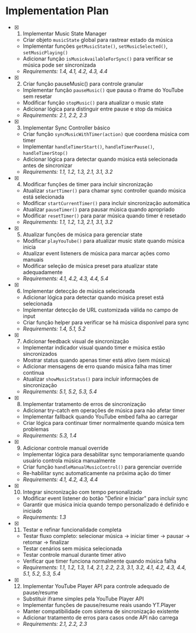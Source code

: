 # Implementation Plan

- [x] 1. Implementar Music State Manager

  - Criar objeto `musicState` global para rastrear estado da música
  - Implementar funções `getMusicState()`, `setMusicSelected()`, `setMusicPlaying()`
  - Adicionar função `isMusicAvailableForSync()` para verificar se música pode ser sincronizada
  - _Requirements: 1.4, 4.1, 4.2, 4.3, 4.4_

- [x] 2. Criar função pauseMusic() para controle granular

  - Implementar função `pauseMusic()` que pausa o iframe do YouTube sem resetar
  - Modificar função `stopMusic()` para atualizar o music state
  - Adicionar lógica para distinguir entre pause e stop da música
  - _Requirements: 2.1, 2.2, 2.3_

- [x] 3. Implementar Sync Controller básico

  - Criar função `syncMusicWithTimer(action)` que coordena música com timer
  - Implementar `handleTimerStart()`, `handleTimerPause()`, `handleTimerStop()`
  - Adicionar lógica para detectar quando música está selecionada antes de sincronizar
  - _Requirements: 1.1, 1.2, 1.3, 2.1, 3.1, 3.2_

- [x] 4. Modificar funções de timer para incluir sincronização

  - Atualizar `startTimer()` para chamar sync controller quando música está selecionada
  - Modificar `startCurrentTimer()` para incluir sincronização automática
  - Atualizar `pauseTimer()` para pausar música quando apropriado
  - Modificar `resetTimer()` para parar música quando timer é resetado
  - _Requirements: 1.1, 1.2, 1.3, 2.1, 3.1, 3.2_

- [x] 5. Atualizar funções de música para gerenciar state

  - Modificar `playYouTube()` para atualizar music state quando música inicia
  - Atualizar event listeners de música para marcar ações como manuais
  - Modificar seleção de música preset para atualizar state adequadamente
  - _Requirements: 4.1, 4.2, 4.3, 4.4, 5.4_

- [x] 6. Implementar detecção de música selecionada

  - Adicionar lógica para detectar quando música preset está selecionada
  - Implementar detecção de URL customizada válida no campo de input
  - Criar função helper para verificar se há música disponível para sync
  - _Requirements: 1.4, 5.1, 5.2_

- [x] 7. Adicionar feedback visual de sincronização

  - Implementar indicador visual quando timer e música estão sincronizados
  - Mostrar status quando apenas timer está ativo (sem música)
  - Adicionar mensagens de erro quando música falha mas timer continua
  - Atualizar `showMusicStatus()` para incluir informações de sincronização
  - _Requirements: 5.1, 5.2, 5.3, 5.4_

- [x] 8. Implementar tratamento de erros de sincronização

  - Adicionar try-catch em operações de música para não afetar timer
  - Implementar fallback quando YouTube embed falha ao carregar
  - Criar lógica para continuar timer normalmente quando música tem problemas
  - _Requirements: 5.3, 1.4_

- [x] 9. Adicionar controle manual override

  - Implementar lógica para desabilitar sync temporariamente quando usuário controla música manualmente
  - Criar função `handleManualMusicControl()` para gerenciar override
  - Re-habilitar sync automaticamente na próxima ação do timer
  - _Requirements: 4.1, 4.2, 4.3, 4.4_

- [x] 10. Integrar sincronização com tempo personalizado

  - Modificar event listener do botão "Definir e Iniciar" para incluir sync
  - Garantir que música inicia quando tempo personalizado é definido e iniciado
  - _Requirements: 1.3_

- [x] 11. Testar e refinar funcionalidade completa

  - Testar fluxo completo: selecionar música → iniciar timer → pausar → retomar → finalizar
  - Testar cenários sem música selecionada
  - Testar controle manual durante timer ativo
  - Verificar que timer funciona normalmente quando música falha
  - _Requirements: 1.1, 1.2, 1.3, 1.4, 2.1, 2.2, 2.3, 3.1, 3.2, 4.1, 4.2, 4.3, 4.4, 5.1, 5.2, 5.3, 5.4_

- [x] 12. Implementar YouTube Player API para controle adequado de pause/resume

  - Substituir iframe simples pela YouTube Player API
  - Implementar funções de pause/resume reais usando YT.Player
  - Manter compatibilidade com sistema de sincronização existente
  - Adicionar tratamento de erros para casos onde API não carrega
  - _Requirements: 2.1, 2.2, 2.3_
